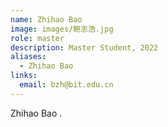 ```yaml
---
name: Zhihao Bao
image: images/鲍志浩.jpg
role: master
description: Master Student, 2022
aliases:
  - Zhihao Bao
links:
  email: bzh@bit.edu.cn
---
```


Zhihao Bao .